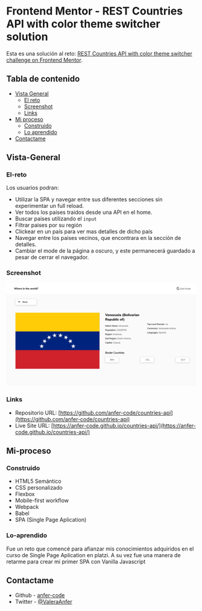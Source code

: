 # Frontend Mentor - REST Countries API with color theme switcher solution

Esta es una solución al reto: [REST Countries API with color theme switcher challenge on Frontend Mentor](https://www.frontendmentor.io/challenges/rest-countries-api-with-color-theme-switcher-5cacc469fec04111f7b848ca). 

## Tabla de contenido

- [Vista General](#Vista-General)
  - [El reto](#El-reto)
  - [Screenshot](#screenshot)
  - [Links](#links)
- [Mi proceso](#Mi-proceso)
  - [Construido](#Construido)
  - [Lo aprendido](#Lo-aprendido)
- [Contactame](#Contactame)

## Vista-General

### El-reto

Los usuarios podran:

- Utilizar la SPA y navegar entre sus diferentes secciones sin experimentar un full reload.
- Ver todos los paises traidos desde una API en el home.
- Buscar paises utilizando el `input`
- Filtrar paises por su región
- Clickear en un país para ver mas detalles de dicho país
- Navegar entre los paises vecinos, que encontrara en la sección de detalles.
- Cambiar el mode de la página a oscuro, y este permanecerá guardado a pesar de cerrar el navegador.

### Screenshot

![](./src/assets/Screenshot.png)

### Links

- Repositorio URL: [https://github.com/anfer-code/countries-api](https://github.com/anfer-code/countries-api)
- Live Site URL: [https://anfer-code.github.io/countries-api/](https://anfer-code.github.io/countries-api/)

## Mi-proceso

### Construido

- HTML5 Semántico
- CSS personalizado
- Flexbox
- Mobile-first workflow
- Webpack 
- Babel
- SPA (Single Page Aplication)

### Lo-aprendido

Fue un reto que comencé para afianzar mis conocimientos adquiridos en el curso de Single Page Aplication en platzi. A su vez fue una manera de retarme para crear mi primer SPA con Vanilla Javascript

## Contactame

- Github - [anfer-code](https://github.com/anfer-code)
- Twitter - [@ValeraAnfer](https://twitter.com/ValeraAnfer)

